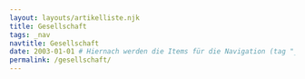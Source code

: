 ```yaml
---
layout: layouts/artikelliste.njk
title: Gesellschaft
tags: _nav
navtitle: Gesellschaft
date: 2003-01-01 # Hiernach werden die Items für die Navigation (tag "_nav") sortiert
permalink: /gesellschaft/
---
```

